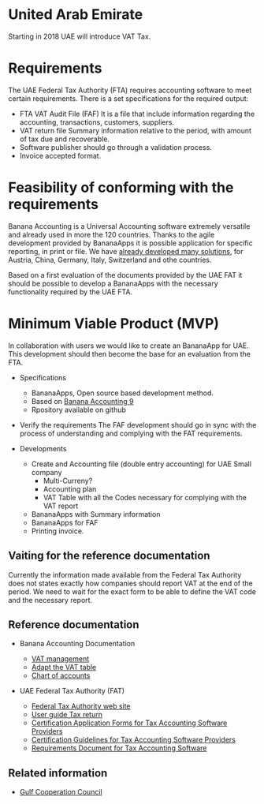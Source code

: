 # United Arab Emirate

Starting in 2018 UAE will introduce VAT Tax.

# Requirements
The UAE Federal Tax Authority (FTA) requires accounting software to meet certain requirements. There is a set specifications for the required output:
* FTA VAT Audit File (FAF)
  It is a file that include information regarding the accounting, transactions, customers, suppliers.
* VAT return file 
  Summary information relative to the period, with amount of tax due and recoverable.
* Software publisher should go through a validation process.
* Invoice accepted format.

# Feasibility of conforming with the requirements 
Banana Accounting is a Universal Accounting software extremely versatile and already used in more the 120 countries.
Thanks to the agile development provided by BananaApps it is possible application for specific reporting, in print or file.
We have [already developed many solutions](https://www.banana.ch/doc9/en/node/9058), for Austria, China, Germany, Italy, Switzerland and othe countries.
  
Based on a first evaluation of the documents provided by the UAE FAT it should be possible to develop a BananaApps with the necessary functionality required by the UAE FTA.

# Minimum Viable Product (MVP)

In collaboration with users we would like to create an BananaApp for UAE. 
This development should then become the base for an evaluation from the FTA.

* Specifications
  * BananaApps, Open source based development method.
  * Based on [Banana Accounting 9](https://www.banana.ch/en/download_en)
  * Rpository available on github

* Verify the requirements
  The FAF development should go in sync with the process of understanding and complying with the FAT requirements.

* Developments
  * Create and Accounting file (double entry accounting) for UAE Small company
    * Multi-Curreny?
	* Accounting plan 
    * VAT Table with all the Codes necessary for complying with the VAT report  
  * BananaApps with Summary information
  * BananaApps for FAF 
  * Printing invoice.

## Vaiting for the reference documentation
Currently the information made available from the Federal Tax Authority does not states exactly how companies should report VAT at the end of the period.
We need to wait for the exact form to be able to define the VAT code and the necessary report.

## Reference documentation 
* Banana Accounting Documentation
  * [VAT management](https://www.banana.ch/doc9/en/node/5079)
  * [Adapt the VAT table](https://www.banana.ch/doc9/en/node/8251)
  * [Chart of accounts](https://www.banana.ch/doc9/en/node/3838)
  
* UAE Federal Tax Authority (FAT)
  * [Federal Tax Authority web site](https://www.tax.gov.ae/requirement-tax-accounting.aspx)
  * [User guide Tax return](https://home.kpmg.com/content/dam/kpmg/ae/pdf/userguide-excise-tax-returns-uae.pdf)
  * [Certification Application Forms for Tax Accounting Software Providers](https://www.tax.gov.ae/pdf/application-forms-for-tax-accounting-software.pdf)
  * [Certification Guidelines for Tax Accounting Software Providers](https://www.tax.gov.ae/pdf/certification-guidelines-for-tax-accounting-software.pdf)
  * [Requirements Document for Tax Accounting Software](https://www.tax.gov.ae/pdf/requirement-document-for-tax-accounting-software.pdf)

## Related information
* [Gulf Cooperation Council](https://en.wikipedia.org/wiki/Gulf_Cooperation_Council)
